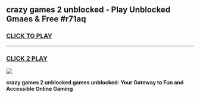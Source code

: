 
## crazy games 2 unblocked - Play Unblocked Gmaes & Free #r71aq
<h3>
<a href="https://news.freeplayer.one?title=crazy_games_2_unblocked&ref=24F">CLICK TO PLAY</a></h3>
<hr>

<h3>
<a href="https://news.freeplayer.one?title=crazy_games_2_unblocked&ref=24F">CLICK 2 PLAY</a>
  
</h3>

<a href="https://news.freeplayer.one?title=crazy_games_2_unblocked&ref=24F/"><img src="https://clearcache.store/games.png"></a>


**crazy games 2 unblocked games unblocked: Your Gateway to Fun and Accessible Online Gaming**
